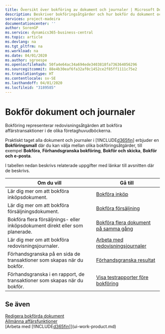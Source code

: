 ```yaml
---
title: Översikt över bokföring av dokument och journaler | Microsoft Docs
description: Beskriver bokföringsåtgärder och hur bokför du dokument och journaler.
services: project-madeira
documentationcenter: ''
author: SorenGP
ms.service: dynamics365-business-central
ms.topic: article
ms.devlang: na
ms.tgt_pltfrm: na
ms.workload: na
ms.date: 04/01/2020
ms.author: sgroespe
ms.openlocfilehash: 50fa4e64ac34a694ede3403818fa736364056296
ms.sourcegitcommit: 88e4b30eaf6fa32af0c1452ce2f85ff1111c75e2
ms.translationtype: HT
ms.contentlocale: sv-SE
ms.lasthandoff: 04/01/2020
ms.locfileid: "3189585"
---
```

# <a name="posting-documents-and-journals"></a>Bokför dokument och journaler
Bokföring representerar redovisningsåtgärden att bokföra affärstransaktioner i de olika företaghuvudböckerna.

Praktiskt taget alla dokument och journaler i [!INCLUDE[d365fin](includes/d365fin_md.md)] erbjuder en **Bokföringsmall** där du kan välja mellan olika bokföringsåtgärder, till exempel **Bokföra**, **Förhandsgranska bokföring**, **Bokför och skicka**, **Bokför och e-posta**.

I tabellen nedan beskrivs relaterade uppgifter med länkar till avsnitten där de beskrivs.

| Om du vill | Gå till |
| --- | --- |
| Lär dig mer om att bokföra inköpsdokument. |[Bokföra inköp](ui-post-purchases.md) |
| Lär dig mer om att bokföra försäljningsdokument. |[Bokföra försäljning](ui-post-sales.md) |
| Bokföra flera försäljnings- eller inköpsdokument direkt eller som planerade.|[Bokföra flera dokument på samma gång](ui-batch-posting.md)|
| Lär dig mer om att bokföra redovisningsjournaler. |[Arbeta med redovisningsjournaler](ui-work-general-journals.md) |
| Förhandsgranska på en sida de transaktioner som skapas när du bokför. |[Förhandsgranska resultat](ui-how-preview-post-results.md) |
| Förhandsgranska i en rapport, de transaktioner som skapas när du bokför. |[Visa testrapporter före bokföring](ui-how-view-test-reports-posting.md) |

## <a name="see-also"></a>Se även
[Redigera bokförda dokument](across-edit-posted-document.md)  
[Allmänna affärsfunktioner](ui-across-business-areas.md)  
[Arbeta med [!INCLUDE[d365fin](includes/d365fin_md.md)]](ui-work-product.md)
